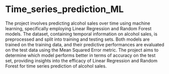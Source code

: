 # Time_series_prediction_ML

The project involves predicting alcohol sales over time using machine learning, specifically employing Linear Regression and Random Forest models. The dataset, containing temporal information on alcohol sales, is preprocessed and split into training and testing sets. Both models are trained on the training data, and their predictive performances are evaluated on the test data using the Mean Squared Error metric. The project aims to determine which model performs better in terms of accuracy on the test set, providing insights into the efficacy of Linear Regression and Random Forest for time series prediction of alcohol sales.
